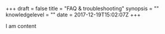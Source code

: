 +++
draft = false
title = "FAQ &amp; troubleshooting"
synopsis = ""
knowledgelevel = ""
date = 2017-12-19T15:02:07Z
+++

I am content
